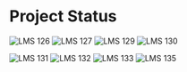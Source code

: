 # Project Status

![LMS 126][lms_126]
![LMS 127][lms_127]
![LMS 129][lms_129]
![LMS 130][lms_130]

![LMS 131][lms_131]
![LMS 132][lms_132]
![LMS 133][lms_133]
![LMS 135][lms_135]

<!-- Change REPO_NAME for the name of your repository -->
[lms_126]: https://byob.yarr.is/linero-tech/python-hw-amartinrodes/module_126
[lms_127]: https://byob.yarr.is/linero-tech/python-hw-amartinrodes/module_127
[lms_129]: https://byob.yarr.is/linero-tech/python-hw-amartinrodes/module_129
[lms_130]: https://byob.yarr.is/linero-tech/python-hw-amartinrodes/module_130
[lms_131]: https://byob.yarr.is/linero-tech/python-hw-amartinrodes/module_131
[lms_132]: https://byob.yarr.is/linero-tech/python-hw-amartinrodes/module_132
[lms_133]: https://byob.yarr.is/linero-tech/python-hw-amartinrodes/module_133
[lms_135]: https://byob.yarr.is/linero-tech/python-hw-amartinrodes/module_135